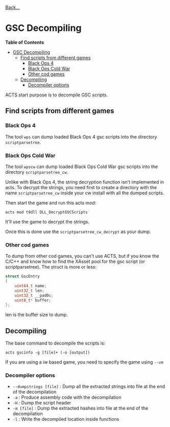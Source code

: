 [Back...](../index.md)

# GSC Decompiling

**Table of Contents**

- [GSC Decompiling](#gsc-decompiling)
  - [Find scripts from different games](#find-scripts-from-different-games)
    - [Black Ops 4](#black-ops-4)
    - [Black Ops Cold War](#black-ops-cold-war)
    - [Other cod games](#other-cod-games)
  - [Decompiling](#decompiling)
    - [Decompiler options](#decompiler-options)


ACTS start purpose is to decompile GSC scripts.

## Find scripts from different games

### Black Ops 4

The tool `wps` can dump loaded Black Ops 4 gsc scripts into the directory `scriptparsetree`.

### Black Ops Cold War

The tool `wpscw` can dump loaded Black Ops Cold War gsc scripts into the directory `scriptparsetree_cw`.

Unlike with Black Ops 4, the string decryption function isn't implemented in acts. To decrypt the strings, you need first to create a directory with the name `scriptparsetree_cw` inside your cw install with all the dumped scripts.

Then start the game and run this acts mod:

```pwsh
acts mod t9dll DLL_DecryptGSCScripts
```

It'll use the game to decrypt the strings.

Once this is done use the `scriptparsetree_cw_decrypt` as your dump.

### Other cod games

To dump from other cod games, you can't use ACTS, but if you know the C/C++ and know how to find the XAsset pool for the gsc script (or scriptparsetree). The struct is more or less:

```c
struct GscEntry
{
	uint64_t name;
	uint32_t len;
	uint32_t __pad0c;
	uint8_t* buffer;
};
```

len is the buffer size to dump.

## Decompiling

The base command to decompile the scripts is:

```pwsh
acts gscinfo -g [file]+ (-o [output])
```

If you are using a iw based game, you need to specify the game using `--vm`

### Decompiler options

- `--dumpstrings [file]` : Dump all the extracted strings into file at the end of the decompilation
- `-a` : Produce assembly code with the decompilation
- `-H` : Dump the script header
- `-m [file]` : Dump the extracted hashes into file at the end of the decompilation
- `-l` : Write the decompiled location inside functions
